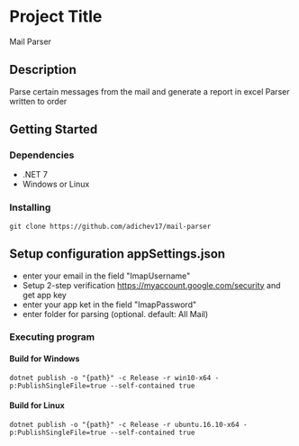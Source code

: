 # Project Title

Mail Parser

## Description

Parse certain messages from the mail and generate a report in excel
Parser written to order

## Getting Started

### Dependencies

* .NET 7
* Windows or Linux
  
### Installing

```
git clone https://github.com/adichev17/mail-parser
```
## Setup configuration appSettings.json
* enter your email in the field "ImapUsername"
* Setup 2-step verification https://myaccount.google.com/security and get app key
* enter your app ket in the field "ImapPassword"
* enter folder for parsing (optional. default: All Mail)

### Executing program

#### Build for Windows
```
dotnet publish -o "{path}" -c Release -r win10-x64 -p:PublishSingleFile=true --self-contained true
```

#### Build for Linux
```
dotnet publish -o "{path}" -c Release -r ubuntu.16.10-x64 -p:PublishSingleFile=true --self-contained true
```
